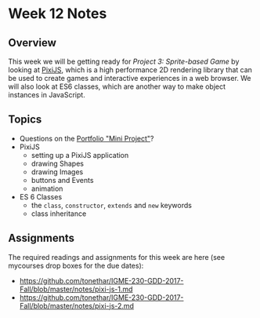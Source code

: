 # Week 12 Notes

## Overview
This week we will be getting ready for *Project 3: Sprite-based Game* by looking at [PixiJS](http://www.pixijs.com), which is a high performance 2D rendering library that can be used to create games and interactive experiences in a web browser. 
We will also look at ES6 classes, which are another way to make object instances in JavaScript.

## Topics
- Questions on the [Portfolio "Mini Project"](../projects/portfolio.md)?
- PixiJS
    - setting up a PixiJS application
    - drawing Shapes
    - drawing Images
    - buttons and Events
    - animation
- ES 6 Classes
     - the `class`, `constructor`, `extends` and `new` keywords
     - class inheritance


## Assignments
The required readings and assignments for this week are here (see mycourses drop boxes for the due dates):

- https://github.com/tonethar/IGME-230-GDD-2017-Fall/blob/master/notes/pixi-js-1.md
- https://github.com/tonethar/IGME-230-GDD-2017-Fall/blob/master/notes/pixi-js-2.md
